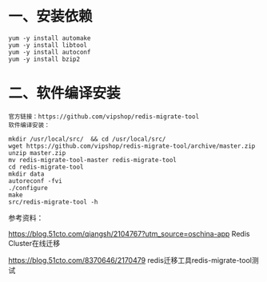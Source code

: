 # 一、安装依赖

```
yum -y install automake
yum -y install libtool
yum -y install autoconf
yum -y install bzip2
```

# 二、软件编译安装
```
官方链接：https://github.com/vipshop/redis-migrate-tool
软件编译安装：

mkdir /usr/local/src/  && cd /usr/local/src/
wget https://github.com/vipshop/redis-migrate-tool/archive/master.zip
unzip master.zip
mv redis-migrate-tool-master redis-migrate-tool
cd redis-migrate-tool
mkdir data
autoreconf -fvi
./configure
make
src/redis-migrate-tool -h
```


参考资料：

https://blog.51cto.com/qiangsh/2104767?utm_source=oschina-app  Redis Cluster在线迁移

https://blog.51cto.com/8370646/2170479  redis迁移工具redis-migrate-tool测试
